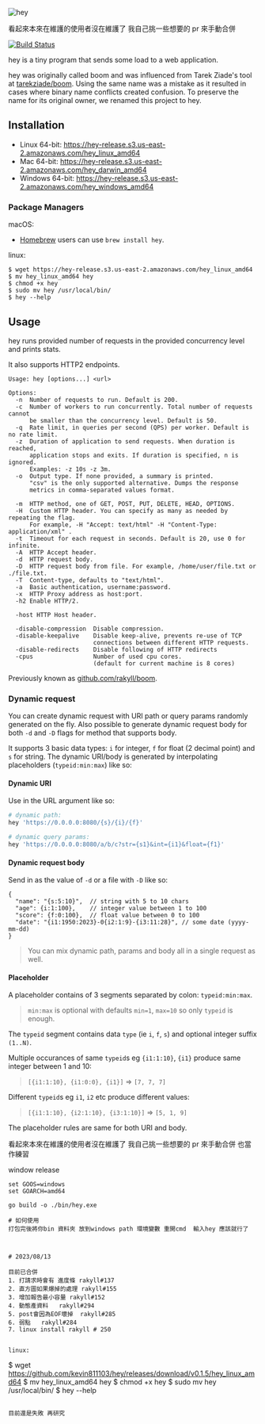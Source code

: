 ![hey](http://i.imgur.com/szzD9q0.png)


看起來本來在維護的使用者沒在維護了 我自己挑一些想要的 pr 來手動合併

[![Build Status](https://travis-ci.org/rakyll/hey.svg?branch=master)](https://travis-ci.org/rakyll/hey)

hey is a tiny program that sends some load to a web application.

hey was originally called boom and was influenced from Tarek Ziade's
tool at [tarekziade/boom](https://github.com/tarekziade/boom). Using the same name was a mistake as it resulted in cases
where binary name conflicts created confusion.
To preserve the name for its original owner, we renamed this project to hey.

## Installation

* Linux 64-bit: https://hey-release.s3.us-east-2.amazonaws.com/hey_linux_amd64
* Mac 64-bit: https://hey-release.s3.us-east-2.amazonaws.com/hey_darwin_amd64
* Windows 64-bit: https://hey-release.s3.us-east-2.amazonaws.com/hey_windows_amd64

### Package Managers

macOS:
-  [Homebrew](https://brew.sh/) users can use `brew install hey`.

linux:
```
$ wget https://hey-release.s3.us-east-2.amazonaws.com/hey_linux_amd64
$ mv hey_linux_amd64 hey 
$ chmod +x hey
$ sudo mv hey /usr/local/bin/
$ hey --help
```


## Usage

hey runs provided number of requests in the provided concurrency level and prints stats.

It also supports HTTP2 endpoints.

```
Usage: hey [options...] <url>

Options:
  -n  Number of requests to run. Default is 200.
  -c  Number of workers to run concurrently. Total number of requests cannot
      be smaller than the concurrency level. Default is 50.
  -q  Rate limit, in queries per second (QPS) per worker. Default is no rate limit.
  -z  Duration of application to send requests. When duration is reached,
      application stops and exits. If duration is specified, n is ignored.
      Examples: -z 10s -z 3m.
  -o  Output type. If none provided, a summary is printed.
      "csv" is the only supported alternative. Dumps the response
      metrics in comma-separated values format.

  -m  HTTP method, one of GET, POST, PUT, DELETE, HEAD, OPTIONS.
  -H  Custom HTTP header. You can specify as many as needed by repeating the flag.
      For example, -H "Accept: text/html" -H "Content-Type: application/xml" .
  -t  Timeout for each request in seconds. Default is 20, use 0 for infinite.
  -A  HTTP Accept header.
  -d  HTTP request body.
  -D  HTTP request body from file. For example, /home/user/file.txt or ./file.txt.
  -T  Content-type, defaults to "text/html".
  -a  Basic authentication, username:password.
  -x  HTTP Proxy address as host:port.
  -h2 Enable HTTP/2.

  -host	HTTP Host header.

  -disable-compression  Disable compression.
  -disable-keepalive    Disable keep-alive, prevents re-use of TCP
                        connections between different HTTP requests.
  -disable-redirects    Disable following of HTTP redirects
  -cpus                 Number of used cpu cores.
                        (default for current machine is 8 cores)
```

Previously known as [github.com/rakyll/boom](https://github.com/rakyll/boom).


### Dynamic request

You can create dynamic request with URI path or query params randomly generated on the fly.
Also possible to generate dynamic request body for both `-d` and `-D` flags for method that supports body.

It supports 3 basic data types: `i` for integer, `f` for float (2 decimal point) and `s` for string.
The dynamic URI/body is generated by interpolating placeholders (`typeid:min:max`) like so:

#### Dynamic URI

Use in the URL argument like so:

```sh
# dynamic path:
hey 'https://0.0.0.0:8080/{s}/{i}/{f}'

# dynamic query params:
hey 'https://0.0.0.0:8080/a/b/c?str={s1}&int={i1}&float={f1}'
```

#### Dynamic request body

Send in as the value of `-d` or a file with `-D` like so:

```json5
{
  "name": "{s:5:10}",  // string with 5 to 10 chars
  "age": {i:1:100},    // integer value between 1 to 100
  "score": {f:0:100},  // float value between 0 to 100
  "date": "{i1:1950:2023}-0{i2:1:9}-{i3:11:28}", // some date (yyyy-mm-dd)
}
```

> You can mix dynamic path, params and body all in a single request as well.

#### Placeholder

A placeholder contains of 3 segments separated by colon: `typeid:min:max`.
> `min:max` is optional with defaults `min=1`, `max=10` so only `typeid` is enough.

The `typeid` segment contains data `type` (ie `i`, `f`, `s`) and optional integer suffix `(1..N)`.

Multiple occurances of same `typeid`s eg `{i1:1:10}`, `{i1}` produce same integer between 1 and 10:
> `[{i1:1:10}, {i1:0:0}, {i1}]` => `[7, 7, 7]`

Different `typeid`s eg `i1`, `i2` etc produce different values:
> `[{i1:1:10}, {i2:1:10}, {i3:1:10}]` => `[5, 1, 9]`


The placeholder rules are same for both URI and body.




看起來本來在維護的使用者沒在維護了 我自己挑一些想要的 pr 來手動合併   也當作練習



window release

```
set GOOS=windows
set GOARCH=amd64

go build -o ./bin/hey.exe

# 如何使用 
打包完後將你bin 資料夾 放到windows path 環境變數 重開cmd  輸入hey 應該就行了



# 2023/08/13

目前已合併
1. 打請求時會有 進度條 rakyll#137
2. 直方圖如果爆掉的處理 rakyll#155
3. 增加報告最小容量 rakyll#152
4. 動態產資料   rakyll#294
5. post會因為EOF壞掉  rakyll#285
6. 弱點   rakyll#284 
7. linux install rakyll # 250


linux:
```
$ wget https://github.com/kevin811103/hey/releases/download/v0.1.5/hey_linux_amd64
$ mv hey_linux_amd64 hey 
$ chmod +x hey
$ sudo mv hey /usr/local/bin/
$ hey --help
```

目前還是失敗 再研究
